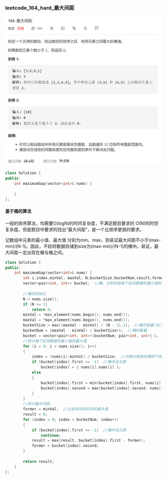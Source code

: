 ### leetcode_164_hard_最大间距

![image-20210214154035821](Untitled.assets/image-20210214154035821.png)

```c++
class Solution {
public:
    int maximumGap(vector<int>& nums) {

    }
};
```

#### 基于桶的算法

一般的排序算法，均需要O(logN)的时间复杂度，不满足题目要求的 O(N)的时空复杂度。但是题目中要求的找出“最大间距”，是一个比排序更弱的要求。

记数组中元素的最小值、最大值 分别为min、max，则易证最大间距不小于(max-min)/(N-1)。因此，不妨将数据存储到size为(max-min)/(N-1)的桶中。易证，最大间距一定出现在桶与桶之间。

```c++
class Solution {
public:
	int maximumGap(vector<int>& nums) {
		int i,index,minVal, maxVal, N,bucketSize,bucketNum,result,former;
		vector<pair<int, int>> bucket;  //桶，分别存放每个区间数据的最小值和最大值

		//桶的初始化
		N = nums.size();
		if (N <= 1)
			return 0;
		minVal = *min_element(nums.begin(), nums.end());
		maxVal = *max_element(nums.begin(), nums.end());
		bucketSize = max((maxVal - minVal) / (N - 1),1);  //桶的容量(向下取整)
		bucketNum = (maxVal - minVal) / bucketSize+1;  //桶的数量
		bucket = vector<pair<int, int>>(bucketNum, pair<int, int>{-1, -1});
		//统计每个区间数据的最小值和最大值
		for (i = 0; i < nums.size(); i++)
		{
			index = (nums[i]-minVal) / bucketSize;  //将被分配到的桶的下标
			if (bucket[index].first == -1)  //桶中无元素
				bucket[index] = { nums[i],nums[i] };
			else
			{
				bucket[index].first = min(bucket[index].first, nums[i]);
				bucket[index].second = max(bucket[index].second, nums[i]);
			}
		}
		//统计最大间距
		former = minVal;  //之前访问的区间的最大值
		result = 0;
		for (index = 0; index < bucketNum; index++)
		{
			if (bucket[index].first == -1)  //桶中无元素
				continue;
			result = max(result, bucket[index].first - former);
			former = bucket[index].second;
		}

		return result;
	}
};
```


